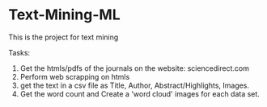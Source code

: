 # Text-Mining-ML
This is the project for text mining

Tasks:
1. Get the htmls/pdfs of the journals on the website: sciencedirect.com
2. Perform web scrapping on htmls
3. get the text in a csv file as Title, Author, Abstract/Highlights, Images.
4. Get the word count and Create a 'word cloud' images for each data set.
